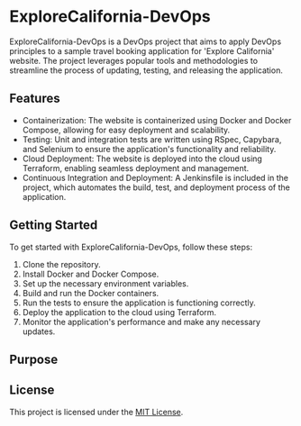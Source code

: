 # ExploreCalifornia-DevOps

ExploreCalifornia-DevOps is a DevOps project that aims to apply DevOps principles to a sample travel booking application for 'Explore California' website. The project leverages popular tools and methodologies to streamline the process of updating, testing, and releasing the application.

## Features

- Containerization: The website is containerized using Docker and Docker Compose, allowing for easy deployment and scalability.
- Testing: Unit and integration tests are written using RSpec, Capybara, and Selenium to ensure the application's functionality and reliability.
- Cloud Deployment: The website is deployed into the cloud using Terraform, enabling seamless deployment and management.
- Continuous Integration and Deployment: A Jenkinsfile is included in the project, which automates the build, test, and deployment process of the application.

## Getting Started

To get started with ExploreCalifornia-DevOps, follow these steps:

1. Clone the repository.
2. Install Docker and Docker Compose.
3. Set up the necessary environment variables.
4. Build and run the Docker containers.
5. Run the tests to ensure the application is functioning correctly.
6. Deploy the application to the cloud using Terraform.
7. Monitor the application's performance and make any necessary updates.

## Purpose

## License

This project is licensed under the [MIT License](LICENSE).



